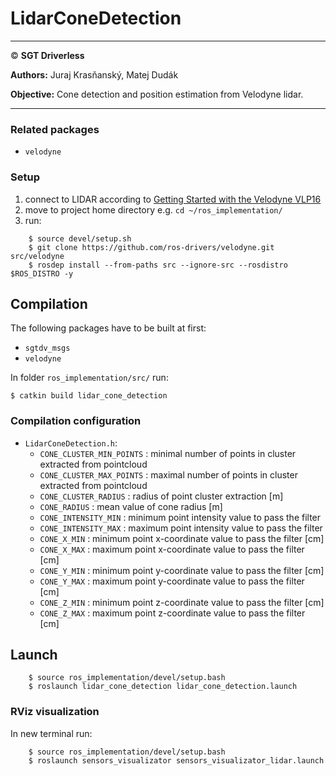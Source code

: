 # **LidarConeDetection**

___

&copy; **SGT Driverless**

**Authors:** Juraj Krasňanský, Matej Dudák

**Objective:** Cone detection and position estimation from Velodyne lidar.

___

### Related packages
* `velodyne`

### Setup

1. connect to LIDAR according to [Getting Started with the Velodyne VLP16](http://wiki.ros.org/velodyne/Tutorials/Getting%20Started%20with%20the%20Velodyne%20VLP16)
2. move to project home directory e.g. `cd ~/ros_implementation/`
3. run:
```
    $ source devel/setup.sh
    $ git clone https://github.com/ros-drivers/velodyne.git src/velodyne
    $ rosdep install --from-paths src --ignore-src --rosdistro $ROS_DISTRO -y
```

## Compilation
The following packages have to be built at first:
  * `sgtdv_msgs`
  * `velodyne`

In folder `ros_implementation/src/` run:
```
$ catkin build lidar_cone_detection
```

### Compilation configuration
 * `LidarConeDetection.h`:
    - `CONE_CLUSTER_MIN_POINTS` : minimal number of points in cluster extracted from pointcloud
    - `CONE_CLUSTER_MAX_POINTS` : maximal number of points in cluster extracted from pointcloud
    - `CONE_CLUSTER_RADIUS` : radius of point cluster extraction [m]
    - `CONE_RADIUS` : mean value of cone radius [m]
    - `CONE_INTENSITY_MIN` : minimum point intensity value to pass the filter 
    - `CONE_INTENSITY_MAX` : maximum point intensity value to pass the filter
    - `CONE_X_MIN` : minimum point x-coordinate value to pass the filter [cm]
    - `CONE_X_MAX` : maximum point x-coordinate value to pass the filter [cm]
    - `CONE_Y_MIN` : minimum point y-coordinate value to pass the filter [cm]
    - `CONE_Y_MAX` : maximum point y-coordinate value to pass the filter [cm]
    - `CONE_Z_MIN` : minimum point z-coordinate value to pass the filter [cm]
    - `CONE_Z_MAX` : maximum point z-coordinate value to pass the filter [cm]

## Launch
```
    $ source ros_implementation/devel/setup.bash
    $ roslaunch lidar_cone_detection lidar_cone_detection.launch
```
### RViz visualization
In new terminal run:
```
    $ source ros_implementation/devel/setup.bash
    $ roslaunch sensors_visualizator sensors_visualizator_lidar.launch
```